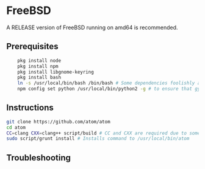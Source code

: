 # FreeBSD

A RELEASE version of FreeBSD running on amd64 is recommended.

## Prerequisites

```sh
	pkg install node
	pkg install npm
	pkg install libgnome-keyring
	pkg install bash
	ln -s /usr/local/bin/bash /bin/bash # Some dependencies foolishly assume that bash is always available at this location.
	npm config set python /usr/local/bin/python2 -g # to ensure that gyp uses Python 2
```

## Instructions

  ```sh
  git clone https://github.com/atom/atom
  cd atom
  CC=clang CXX=clang++ script/build # CC and CXX are required due to some deps foolishly assuming that everyone uses gcc, and that it's called gcc. Creates application at $TMPDIR/atom-build/Atom
  sudo script/grunt install # Installs command to /usr/local/bin/atom
  ```

## Troubleshooting
